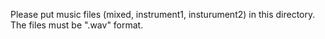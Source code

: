 Please put music files (mixed, instrument1, insturument2) in this directory. The files must be ".wav" format.
